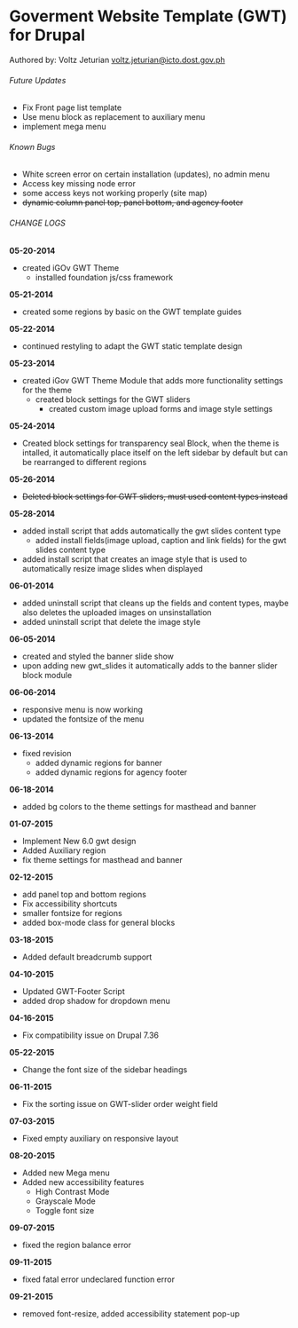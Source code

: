 # Goverment Website Template (GWT) for Drupal
Authored by: Voltz Jeturian voltz.jeturian@icto.dost.gov.ph

###### Future Updates
- Fix Front page list template
- Use menu block as replacement to auxiliary menu
- implement mega menu

###### Known Bugs
- White screen error on certain installation (updates), no admin menu
- Access key missing node error
- some access keys not working properly (site map)
- ~~dynamic column panel top, panel bottom, and agency footer~~

###### CHANGE LOGS
**05-20-2014**
- created iGOv GWT Theme
  - installed foundation js/css framework

**05-21-2014**
- created some regions by basic on the GWT template guides

**05-22-2014**
- continued restyling to adapt the GWT static template design

**05-23-2014**
- created iGov GWT Theme Module that adds more functionality settings for the theme
  - created block settings for the GWT sliders
    - created custom image upload forms and image style settings

**05-24-2014**
- Created block settings for transparency seal Block, when the theme is intalled, it automatically place itself on the left sidebar by default but can be rearranged to different regions

**05-26-2014**
- ~~Deleted block settings for GWT sliders, must used content types instead~~

**05-28-2014**
- added install script that adds automatically the gwt slides content type
  - added install fields(image upload, caption and link fields) for the gwt slides content type
- added install script that creates an image style that is used to automatically resize image slides when displayed

**06-01-2014**


- added uninstall script that cleans up the fields and content types, maybe also deletes the uploaded images on unsinstallation
- added uninstall script that delete the image style

**06-05-2014**
- created and styled the banner slide show
- upon adding new gwt_slides it automatically adds to the banner slider block module

**06-06-2014**
- responsive menu is now working
- updated the fontsize of the menu

**06-13-2014**
- fixed revision
  - added dynamic regions for banner
  - added dynamic regions for agency footer

**06-18-2014**
- added bg colors to the theme settings for masthead and banner

**01-07-2015**
- Implement New 6.0 gwt design
- Added Auxiliary region
- fix theme settings for masthead and banner

**02-12-2015**
- add panel top and bottom regions
- Fix accessibility shortcuts
- smaller fontsize for regions
- added box-mode class for general blocks

**03-18-2015**
- Added default breadcrumb support

**04-10-2015**
- Updated GWT-Footer Script
- added drop shadow for dropdown menu

**04-16-2015**
- Fix compatibility issue on Drupal 7.36

**05-22-2015**
- Change the font size of the sidebar headings

**06-11-2015**
- Fix the sorting issue on GWT-slider order weight field

**07-03-2015**
- Fixed empty auxiliary on responsive layout

**08-20-2015**
- Added new Mega menu
- Added new accessibility features
  - High Contrast Mode
  - Grayscale Mode
  - Toggle font size

**09-07-2015**
- fixed the region balance error

**09-11-2015**
- fixed fatal error undeclared function error

**09-21-2015**
- removed font-resize, added accessibility statement pop-up

